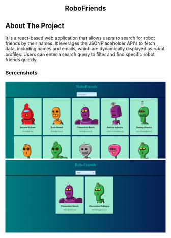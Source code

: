 <p align="center">

  <h2 align="center">RoboFriends</h2>
</p>



<!-- ABOUT THE PROJECT -->
## About The Project

It is a react-based web application that allows users to search for robot friends by their names. It leverages the JSONPlaceholder API's to fetch data, including names and emails, which are dynamically displayed as robot profiles. Users can enter a search query to filter and find specific robot friends quickly. 

### Screenshots

<img src="public/robo1.png" alt="Logo">
<img src="public/robo2.png" alt="Logo">
